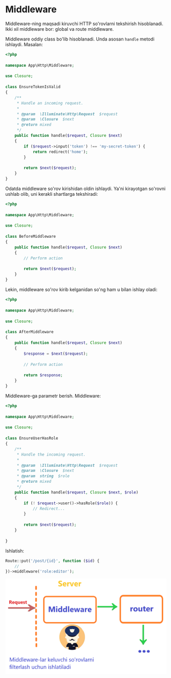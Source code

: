 # Middleware

Middleware-ning maqsadi kiruvchi HTTP so'rovlarni tekshirish hisoblanadi. Ikki xil middleware bor: global va route middleware.

Middleware oddiy class bo'lib hisoblanadi. Unda asosan `handle` metodi ishlaydi. Masalan:

```php
<?php
 
namespace App\Http\Middleware;
 
use Closure;
 
class EnsureTokenIsValid
{
    /**
     * Handle an incoming request.
     *
     * @param  \Illuminate\Http\Request  $request
     * @param  \Closure  $next
     * @return mixed
     */
    public function handle($request, Closure $next)
    {
        if ($request->input('token') !== 'my-secret-token') {
            return redirect('home');
        }
 
        return $next($request);
    }
}
```

Odatda middleware so'rov kirishidan oldin ishlaydi. Ya'ni kirayotgan so'rovni ushlab olib, uni kerakli shartlarga tekshiradi:

```php
<?php
 
namespace App\Http\Middleware;
 
use Closure;
 
class BeforeMiddleware
{
    public function handle($request, Closure $next)
    {
        // Perform action
 
        return $next($request);
    }
}
```

Lekin, middleware so'rov kirib kelganidan so'ng ham u bilan ishlay oladi:

```php
<?php
 
namespace App\Http\Middleware;
 
use Closure;
 
class AfterMiddleware
{
    public function handle($request, Closure $next)
    {
        $response = $next($request);
 
        // Perform action
 
        return $response;
    }
}
```

Middleware-ga parametr berish. Middleware:

```php
<?php
 
namespace App\Http\Middleware;
 
use Closure;
 
class EnsureUserHasRole
{
    /**
     * Handle the incoming request.
     *
     * @param  \Illuminate\Http\Request  $request
     * @param  \Closure  $next
     * @param  string  $role
     * @return mixed
     */
    public function handle($request, Closure $next, $role)
    {
        if (! $request->user()->hasRole($role)) {
            // Redirect...
        }
 
        return $next($request);
    }
 
}
```

Ishlatish:

```php
Route::put('/post/{id}', function ($id) {
    //
})->middleware('role:editor');
```



![1675166809352](image/README/1675166809352.png)
